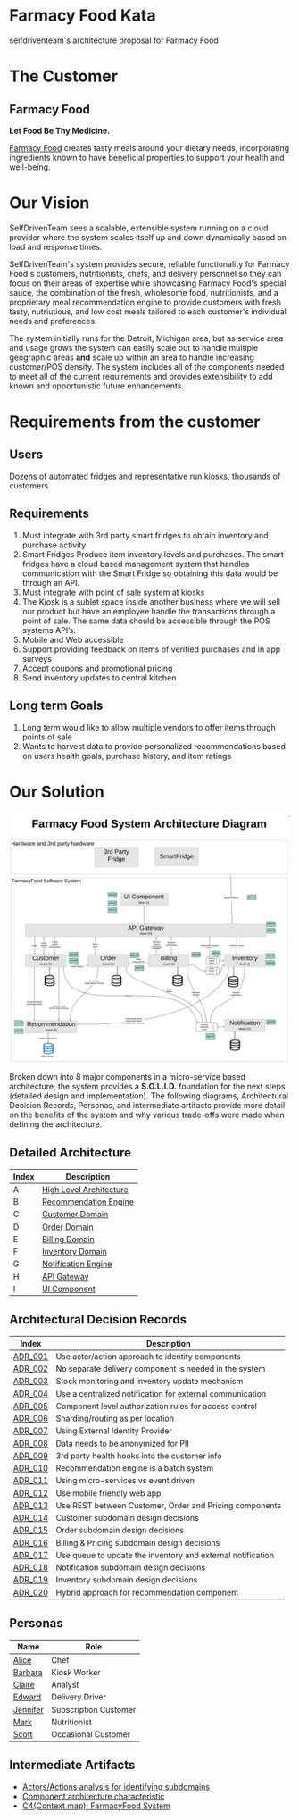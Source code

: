 # Farmacy Food Kata

selfdriventeam's architecture proposal for Farmacy Food

# The Customer
## Farmacy Food
**Let Food Be Thy Medicine.**

[Farmacy Food](https://www.farmacyfood.com/) creates tasty meals around your dietary needs, incorporating ingredients known to have beneficial properties to support your health and well-being.

# Our Vision

SelfDrivenTeam sees a scalable, extensible system running on a cloud provider where the system scales itself up and down dynamically based on load and response times.

SelfDrivenTeam's system provides secure, reliable functionality for Farmacy Food's customers, nutritionists, chefs, and delivery personnel so they can focus on their areas of expertise while showcasing Farmacy Food's special sauce, the combination of the fresh, wholesome food, nutritionists, and a proprietary meal recommendation engine to provide customers with fresh tasty, nutriutious, and low cost meals tailored to each customer's individual needs and preferences.

The system initially runs for the Detroit, Michigan area, but as service area and usage grows the system can easily scale out to handle multiple geographic areas **and** scale up within an area to handle increasing customer/POS density. The system includes all of the components needed to meet all of the current requirements and provides extensibility to add known and opportunistic future enhancements.

# Requirements from the customer
## Users
Dozens of automated fridges and representative run kiosks, thousands of customers.

## Requirements
1) Must integrate with 3rd party smart fridges to obtain inventory and purchase activity
1) Smart Fridges Produce item inventory levels and purchases. The smart fridges have a cloud based management system that handles communication with the Smart Fridge so obtaining this data would be through an API.
1) Must integrate with point of sale system at kiosks
1) The Kiosk is a sublet space inside another business where we will sell our product but have an employee handle the transactions through a point of sale. The same data should be accessible through the POS systems API’s.
1) Mobile and Web accessible
1) Support providing feedback on items of verified purchases and in app surveys
1) Accept coupons and promotional pricing
1) Send inventory updates to central kitchen

## Long term Goals
1) Long term would like to allow multiple vendors to offer items through points of sale
1) Wants to harvest data to provide personalized recommendations based on users health goals, purchase history, and item ratings

# Our Solution

![High Level Architecture](doc/arc/images/high_level.svg)

Broken down into 8 major components in a micro-service based architecture, the system provides a **S.O.L.I.D.** foundation for the next steps (detailed design and implementation). The following diagrams, Architectural Decision Records, Personas, and intermediate artifacts provide more detail on the benefits of the system and why various trade-offs were made when defining the architecture.

## Detailed Architecture

| Index | Description |
|-------|-------------|
| A | [High Level Architecture](doc/arc/components/high_level.md) |
| B | [Recommendation Engine](doc/arc/components/recommendation_engine.md) |
| C | [Customer Domain](doc/arc/components/customer_domain.md) |
| D | [Order Domain](doc/arc/components/order_domain.md) |
| E | [Billing Domain](doc/arc/components/billing_domain.md) |
| F | [Inventory Domain](doc/arc/components/inventory_domain.md) |
| G | [Notification Engine](doc/arc/components/notification_engine.md) |
| H | [API Gateway](doc/arc/components/api_gateway.md) |
| I | [UI Component](doc/arc/components/ui_component.md) |

## Architectural Decision Records

| Index | Description |
|-------|-------------|
| [ADR_001](doc/arc/adrs/adr_001.md) | Use actor/action approach to identify components |
| [ADR_002](doc/arc/adrs/adr_002.md) | No separate delivery component is needed in the system |
| [ADR_003](doc/arc/adrs/adr_003.md) | Stock monitoring and inventory update mechanism |
| [ADR_004](doc/arc/adrs/adr_004.md) | Use a centralized notification for external communication |
| [ADR_005](doc/arc/adrs/adr_005.md) | Component level authorization rules for access control |
| [ADR_006](doc/arc/adrs/adr_006.md) | Sharding/routing as per location |
| [ADR_007](doc/arc/adrs/adr_007.md) | Using External Identity Provider |
| [ADR_008](doc/arc/adrs/adr_008.md) | Data needs to be anonymized for PII |
| [ADR_009](doc/arc/adrs/adr_009.md) | 3rd party health hooks into the customer info |
| [ADR_010](doc/arc/adrs/adr_010.md) | Recommendation engine is a batch system |
| [ADR_011](doc/arc/adrs/adr_011.md) | Using micro-services vs event driven |
| [ADR_012](doc/arc/adrs/adr_012.md) | Use mobile friendly web app |
| [ADR_013](doc/arc/adrs/adr_013.md) | Use REST between Customer, Order and Pricing components|
| [ADR_014](doc/arc/adrs/adr_014.md) | Customer subdomain design decisions|
| [ADR_015](doc/arc/adrs/adr_015.md) | Order subdomain design decisions|
| [ADR_016](doc/arc/adrs/adr_016.md) | Billing & Pricing subdomain design decisions|
| [ADR_017](doc/arc/adrs/adr_017.md) | Use queue to update the inventory and external notification|
| [ADR_018](doc/arc/adrs/adr_018.md) | Notification subdomain design decisions|
| [ADR_019](doc/arc/adrs/adr_019.md) | Inventory subdomain design decisions|
| [ADR_020](doc/arc/adrs/adr_020.md) | Hybrid approach for recommendation component|


## Personas

| Name | Role |
|------|------|
| [Alice](doc/personas/alice_(chef).md) | Chef |
| [Barbara](doc/personas/barbara_(kiosk_worker).md) | Kiosk Worker |
| [Claire](doc/personas/claire_(analyst).md) | Analyst |
| [Edward](doc/personas/edward_(delivery_driver).md) | Delivery Driver |
| [Jennifer](doc/personas/jennifer_(subscriber).md) | Subscription Customer |
| [Mark](doc/personas/mark_(nutritionist).md) | Nutritionist |
| [Scott](doc/personas/scott_(eater).md) | Occasional Customer |

## Intermediate Artifacts

* [Actors/Actions analysis for identifying subdomains](doc/artifacts/actor_actions.md)
* [Component architecture characteristic](doc/artifacts/arch_characteristic.md)
* [C4(Context map): FarmacyFood System](doc/arc/images/context_map.svg)
